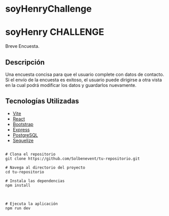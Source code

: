 # soyHenryChallenge
<!DOCTYPE html>
<html>
<head>
    <meta charset="UTF-8">
    <title>Nombre del Proyecto</title>
</head>
<body>

<h1>soyHenry CHALLENGE</h1>

<p>Breve Encuesta.</p>

<h2>Descripción</h2>

<p>Una encuesta concisa para que el usuario complete con datos de contacto. Si el envío de la encuesta es exitoso, el usuario puede dirigirse a otra vista en la cual podrá modificar los datos y guardarlos nuevamente.</p>

<h2>Tecnologías Utilizadas</h2>

<ul>
    <li><a href="https://vitejs.dev/">Vite</a></li>
    <li><a href="https://reactjs.org/">React</a></li>
    <li><a href="https://getbootstrap.com/">Bootstrap</a></li>
    <li><a href="https://expressjs.com/">Express</a></li>
    <li><a href="https://www.postgresql.org/">PostgreSQL</a></li>
    <li><a href="https://sequelize.org/">Sequelize</a></li>
</ul>

<pre>
<code>
# Clona el repositorio
git clone https://github.com/Solbenevent/tu-repositorio.git

# Navega al directorio del proyecto
cd tu-repositorio

# Instala las dependencias
npm install
</code>
</pre>

<pre>
<code>
# Ejecuta la aplicación
npm run dev
</code>
</pre>

</body>
</html>
